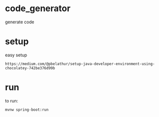 # code_generator
generate code

# setup
easy setup

`https://medium.com/@pbelathur/setup-java-developer-environment-using-chocolatey-742be376d99b`

# run

to run:

`mvnw spring-boot:run`
